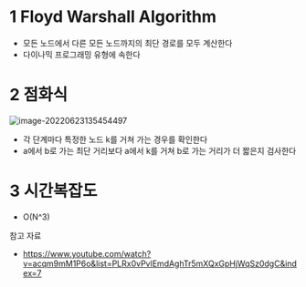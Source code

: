 # 1 Floyd Warshall Algorithm

* 모든 노드에서 다른 모든 노드까지의 최단 경로를 모두 계산한다
* 다이나믹 프로그래밍 유형에 속한다



# 2 점화식

![image-20220623135454497](./images/1.png)

* 각 단계마다 특정한 노드 k를 거쳐 가는 경우를 확인한다
* a에서 b로 가는 최단 거리보다 a에서 k를 거쳐 b로 가는 거리가 더 짧은지 검사한다



# 3 시간복잡도

* O(N^3)



참고 자료

* https://www.youtube.com/watch?v=acqm9mM1P6o&list=PLRx0vPvlEmdAghTr5mXQxGpHjWqSz0dgC&index=7